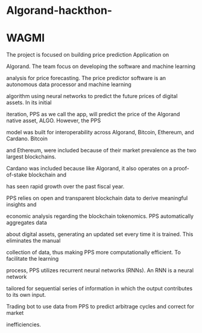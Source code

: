 # Algorand-hackthon-
# WAGMI
The project is  focused on building  price prediction Application on 

Algorand. The team focus on developing the software and machine learning 

analysis for price forecasting. The price predictor software is an autonomous data processor and machine learning 

algorithm using neural networks to predict the future prices of digital assets. In its initial 

iteration, PPS as we call the app, will predict the price of the Algorand native asset, ALGO. However, the PPS 

model was built for interoperability across Algorand, Bitcoin, Ethereum, and Cardano. Bitcoin 

and Ethereum, were included because of their market prevalence as the two largest blockchains.

Cardano was included because like Algorand, it also operates on a proof-of-stake blockchain and 

has seen rapid growth over the past fiscal year.

PPS relies on open and transparent blockchain data to derive meaningful insights and 

economic analysis regarding the blockchain tokenomics. PPS automatically aggregates data 

about digital assets, generating an updated set every time it is trained. This eliminates the manual 

collection of data, thus making PPS more computationally efficient. To facilitate the learning 

process,  PPS utilizes recurrent neural networks (RNNs). An RNN is a neural network 

tailored for sequential series of information in which the output contributes to its own input.

Trading bot to use data from PPS to predict arbitrage cycles and correct for market 

inefficiencies.
